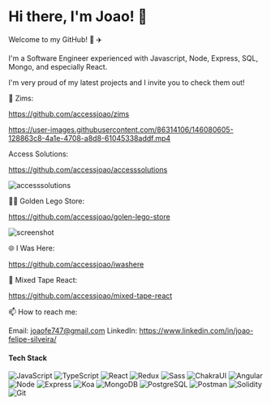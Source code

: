 # Hi there, I'm Joao! 👋

Welcome to my GitHub! :roller_coaster: :airplane:


I'm a Software Engineer experienced with Javascript, Node, Express, SQL, Mongo, and especially React.

I'm very proud of my latest projects and I invite you to check them out!

:tiger: Zims:

https://github.com/accessjoao/zims

https://user-images.githubusercontent.com/86314106/146080605-128863c8-4a1e-4708-a8d8-61045338addf.mp4

Access Solutions:

https://github.com/accessjoao/accesssolutions

![accesssolutions](https://i.ibb.co/x8sg9kc/2022-11-28.png)

🐱‍🚀 Golden Lego Store:

https://github.com/accessjoao/golen-lego-store

![screenshot](https://i.ibb.co/m9NRbkg/GLS.png)

:globe_with_meridians: I Was Here:

https://github.com/accessjoao/iwashere

:musical_note: Mixed Tape React:

https://github.com/accessjoao/mixed-tape-react

📫 How to reach me: 

Email: joaofe747@gmail.com
LinkedIn: https://www.linkedin.com/in/joao-felipe-silveira/

#### Tech Stack

<p>
  <img alt="JavaScript" src="https://img.shields.io/badge/JavaScript-F7DF1E?style=for-the-badge&logo=javascript&logoColor=black" />
  <img alt="TypeScript" src="https://img.shields.io/badge/-TypeScript-007ACC?style=for-the-badge&logo=typescript&logoColor=white" />
  <img alt="React" src="https://img.shields.io/badge/-React-45b8d8?style=for-the-badge&logo=react&logoColor=white" />
 
  <img alt="Redux" src="https://img.shields.io/badge/-Redux-764ABC?style=for-the-badge&logo=redux&logoColor=white" />
  <img alt="Sass" src="https://img.shields.io/badge/-Sass-CC6699?style=for-the-badge&logo=sass&logoColor=white" />
  <img alt="ChakraUI" src="https://img.shields.io/badge/Chakra--UI-319795?style=for-the-badge&logo=chakra-ui&logoColor=white" />
  <img alt="Angular" src="https://img.shields.io/badge/Angular-DD0031?logo=angular&amp;logoColor=white&amp;style=for-the-badge">
  <img alt="Node" src="https://img.shields.io/badge/-Node-43853d?style=for-the-badge&logo=Node.js&logoColor=white" />
  <img alt="Express" src="https://img.shields.io/badge/Express-404D59?style=for-the-badge&logo=express&logoColor=white" />
  <img alt="Koa" src="https://img.shields.io/badge/-Koa-33333d?style=for-the-badge&logo=kaggle&logoColor=white" />
  <img alt="MongoDB" src="https://img.shields.io/badge/-MongoDB-13aa52?style=for-the-badge&logo=mongodb&logoColor=white" />
  <img alt="PostgreSQL" src="https://img.shields.io/badge/PostgreSQL-316192?style=for-the-badge&logo=postgresql&logoColor=white" />
<!--   <img alt="Firebasae" src="https://img.shields.io/badge/firebase-ffca28?style=for-the-badge&logo=firebase&logoColor=black" /> -->
  <img alt="Postman" src="https://img.shields.io/badge/Postman-FF6C37?style=for-the-badge&logo=Postman&logoColor=white" />
<!--   <img alt="Chai" src="https://img.shields.io/badge/chai-A30701?style=for-the-badge&logo=chai&logoColor=white" /> -->
<!--   <img alt="HTML" src="https://img.shields.io/badge/HTML5-E34F26?style=for-the-badge&logo=html5&logoColor=white" /> -->
<!--   <img alt="CSS" src="https://img.shields.io/badge/CSS3-1572B6?style=for-the-badge&logo=css3&logoColor=white" /> -->
  <img alt="Solidity" src="https://img.shields.io/badge/Solidity-e6e6e6?style=for-the-badge&logo=solidity&logoColor=black" />
  <img alt="Git" src="https://img.shields.io/badge/-Git-F05032?style=for-the-badge&logo=git&logoColor=white" />  
</p>



<!--
**accessjoao/accessjoao** is a ✨ _special_ ✨ repository because its `README.md` (this file) appears on your GitHub profile.

<img src="{BadgeURLHere}" />
Here are some ideas to get you started:

- 🔭 I’m currently working on ...
- 🌱 I’m currently learning ...
- 👯 I’m looking to collaborate on ...
- 🤔 I’m looking for help with ...
- 💬 Ask me about ...
- 📫 How to reach me: ...
- 😄 Pronouns: ...
- ⚡ Fun fact: ...
-->
